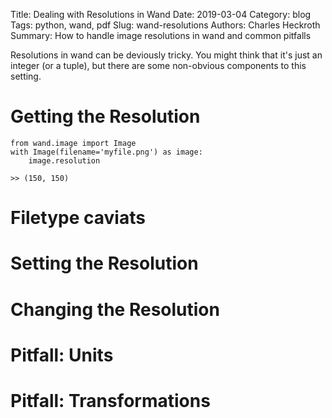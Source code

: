 Title: Dealing with Resolutions in Wand
Date: 2019-03-04
Category: blog
Tags: python, wand, pdf
Slug: wand-resolutions
Authors: Charles Heckroth
Summary: How to handle image resolutions in wand and common pitfalls

Resolutions in wand can be deviously tricky. You might think that it's just an integer (or a tuple), but there are some non-obvious components to this setting.

# Getting the Resolution

```
from wand.image import Image
with Image(filename='myfile.png') as image:
    image.resolution
	
>> (150, 150)
```

# Filetype caviats

# Setting the Resolution

# Changing the Resolution

# Pitfall: Units

# Pitfall: Transformations
